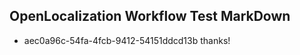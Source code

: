 ## OpenLocalization Workflow Test MarkDown
* aec0a96c-54fa-4fcb-9412-54151ddcd13b thanks!

<!--HONumber=Jul16_HO4-->


